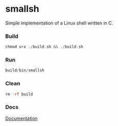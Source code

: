 # smallsh
Simple implementation of a Linux shell written in C.

### Build

```asm
chmod u+x ./build.sh && ./build.sh
```

### Run
```asm
build/bin/smallsh
```

### Clean
```asm
rm -rf build
```

### Docs

[Documentation](https://h010dev.github.io/smallsh/index.html)

